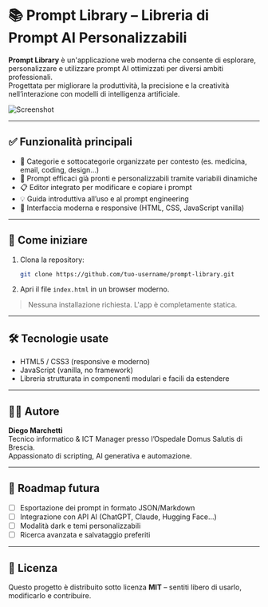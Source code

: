 # 📚 Prompt Library – Libreria di Prompt AI Personalizzabili

**Prompt Library** è un'applicazione web moderna che consente di esplorare, personalizzare e utilizzare prompt AI ottimizzati per diversi ambiti professionali.  
Progettata per migliorare la produttività, la precisione e la creatività nell’interazione con modelli di intelligenza artificiale.

![Screenshot](screenshot.png)

---

## ✅ Funzionalità principali

- 📂 Categorie e sottocategorie organizzate per contesto (es. medicina, email, coding, design…)
- 🧠 Prompt efficaci già pronti e personalizzabili tramite variabili dinamiche
- 📋 Editor integrato per modificare e copiare i prompt
- 💡 Guida introduttiva all’uso e al prompt engineering
- 🎨 Interfaccia moderna e responsive (HTML, CSS, JavaScript vanilla)

---

## 🚀 Come iniziare

1. Clona la repository:
   ```bash
   git clone https://github.com/tuo-username/prompt-library.git
   ```
2. Apri il file `index.html` in un browser moderno.

> Nessuna installazione richiesta. L'app è completamente statica.

---

## 🛠 Tecnologie usate

- HTML5 / CSS3 (responsive e moderno)
- JavaScript (vanilla, no framework)
- Libreria strutturata in componenti modulari e facili da estendere

---

## 👨‍💻 Autore

**Diego Marchetti**  
Tecnico informatico & ICT Manager presso l’Ospedale Domus Salutis di Brescia.  
Appassionato di scripting, AI generativa e automazione.  

---

## 📌 Roadmap futura

- [ ] Esportazione dei prompt in formato JSON/Markdown
- [ ] Integrazione con API AI (ChatGPT, Claude, Hugging Face...)
- [ ] Modalità dark e temi personalizzabili
- [ ] Ricerca avanzata e salvataggio preferiti

---

## 📄 Licenza

Questo progetto è distribuito sotto licenza **MIT** – sentiti libero di usarlo, modificarlo e contribuire.
